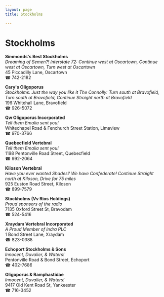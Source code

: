 ```yaml
---
layout: page 
title: Stockholms

---
```



# Stockholms


 **Simmonds's Best Stockholms**  
_Dreaming of Semen?! 
Interstate 72: Continue west at Oscartown, Continue west at Oscartown, Turn west at Oscartown_  
45 Piccadilly Lane, Oscartown  
☎ 742-2182

**Cary's Oligoporus**  
_Stockholms: Just the way you like it 
The Connolly: Turn south at Bravofield, Turn south at Bravofield, Continue Straight north at Bravofield_  
196 Whitehall Lane, Bravofield  
☎ 926-5072

**Qw Oligoporus Incorporated**  
_Tell them Emalia sent you!_  
Whitechapel Road & Fenchurch Street Station, Limaview  
☎ 970-3766

**Quebecfield Vertebral**  
_Tell them Emalia sent you!_  
1198 Pentonville Road Street, Quebecfield  
☎ 992-2064

**Kiloson Vertebral**  
_Have you ever wanted Shades? We have Confederate! 
Continue Straight north at Kiloson, Drive for 75 miles_  
925 Euston Road Street, Kiloson  
☎ 899-7579

**Stockholms (Vv Rios Holdings)**  
_Proud sponsors of the radio_  
7135 Oxford Street St, Bravodam  
☎ 524-5416

**Xraydam Vertebral Incorporated**  
_A Proud Member of Indra PLC_  
1 Bond Street Lane, Xraydam  
☎ 823-0388

**Echoport Stockholms & Sons**  
_Innocent, Duvalier, & Waters!_  
Pentonville Road & Bond Street, Echoport  
☎ 402-7686

**Oligoporus & Ramphastidae**  
_Innocent, Duvalier, & Waters!_  
9417 Old Kent Road St, Yankeester  
☎ 716-3452

